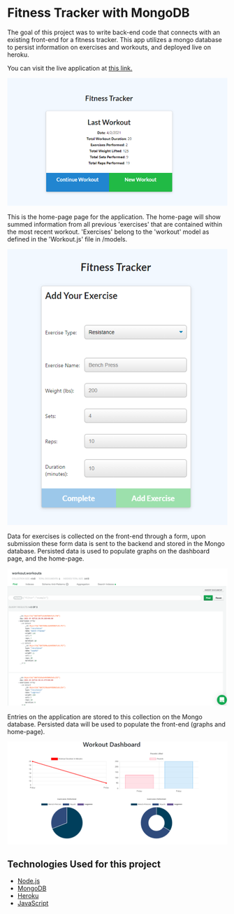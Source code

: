 # Fitness Tracker with MongoDB

The goal of this project was to write back-end code that connects with an existing front-end for a fitness tracker. This app utilizes a mongo database to persist information on exercises and workouts, and deployed live on heroku.

You can visit the live application at [this link.](https://fitness-tracker-0421.herokuapp.com/)

![Dashboard for fitness tracker app](/assets/ftdashboard.png)

This is the home-page page for the application. The home-page will show summed information from all previous 'exercises' that are contained within the most recent workout. 'Exercises' belong to the 'workout' model as defined in the 'Workout.js' file in /models.

![Exercise data form](/assets/ftexerciseform.png)

Data for exercises is collected on the front-end through a form, upon submission these form data is sent to the backend and stored in the Mongo database. Persisted data is used to populate graphs on the dashboard page, and the home-page. 

![Database entires on mongo cloud](/assets/ftmongocollection.png)

Entries on the application are stored to this collection on the Mongo database. Persisted data will be used to populate the front-end (graphs and home-page).

![Fitness Tracker Graphs](/assets/ftgraphs.png)

## Technologies Used for this project

- [Node.js](https://nodejs.org/en/)
- [MongoDB](https://www.mongodb.com/)
- [Heroku](https://dashboard.heroku.com/apps)
- [JavaScript](https://www.javascript.com/)
